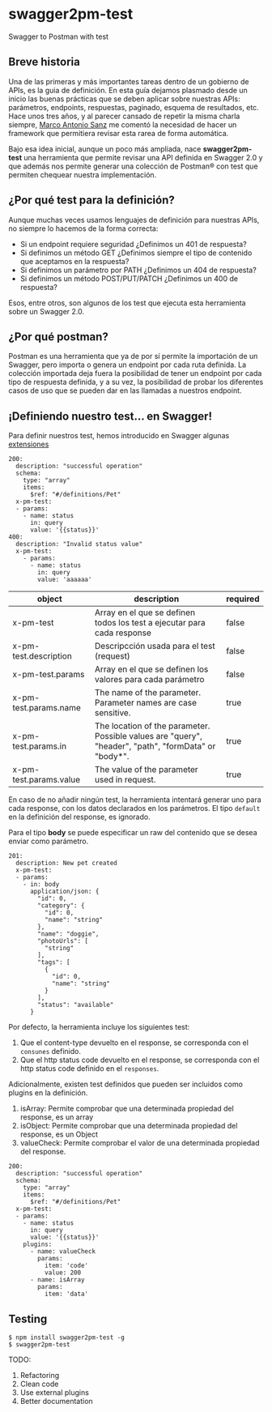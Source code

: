 # swagger2pm-test
Swagger to Postman with test

## Breve historia
Una de las primeras y más importantes tareas dentro de un gobierno de APIs, es la guia de definición. En esta guía dejamos plasmado desde un inicio las buenas prácticas que se deben aplicar sobre nuestras APIs: parámetros, endpoints, respuestas, paginado, esquema de resultados, etc. Hace unos tres años, y al parecer cansado de repetir la misma charla siempre, [Marco Antonio Sanz](https://twitter.com/marantonio82) me comentó la necesidad de hacer un framework que permitiera revisar esta rarea de forma automática.

Bajo esa idea inicial, aunque un poco más ampliada, nace **swagger2pm-test** una herramienta que permite revisar una API definida en Swagger 2.0 y que además nos permite generar una colección de Postman® con test que permiten chequear nuestra implementación.

## ¿Por qué test para la definición?
Aunque muchas veces usamos lenguajes de definición para nuestras APIs, no siempre lo hacemos de la forma correcta:

- Si un endpoint requiere seguridad ¿Definimos un 401 de respuesta?
- Si definimos un método GET ¿Definimos siempre el tipo de contenido que aceptamos en la respuesta?
- Si definimos un parámetro por PATH ¿Definimos un 404 de respuesta?
- Si definimos un método POST/PUT/PATCH ¿Definimos un 400 de respuesta?

Esos, entre otros, son algunos de los test que ejecuta esta herramienta sobre un Swagger 2.0. 

## ¿Por qué postman?
Postman es una herramienta que ya de por sí permite la importación de un Swagger, pero importa o genera un endpoint por cada ruta definida. La colección importada deja fuera la posibilidad de tener un endpoint por cada tipo de respuesta definida, y a su vez, la posibilidad de probar los diferentes casos de uso que se pueden dar en las llamadas a nuestros endpoint.

## ¡Definiendo nuestro test... en Swagger!
Para definir nuestros test, hemos introducido en Swagger algunas [extensiones](https://github.com/OAI/OpenAPI-Specification/blob/master/versions/2.0.md#vendorExtensions)

```
200:
  description: "successful operation"
  schema:
    type: "array"
    items:
      $ref: "#/definitions/Pet"
  x-pm-test:
  - params:
    - name: status
      in: query
      value: '{{status}}' 
400:
  description: "Invalid status value"
  x-pm-test:
    - params:
      - name: status
        in: query
        value: 'aaaaaa'      
```


| object | description | required |
| ------ | ----------- | -------- |
| x-pm-test | Array en el que se definen todos los test a ejecutar para cada response | false |
| x-pm-test.description | Descripcción usada para el test (request) | false |
| x-pm-test.params | Array en el que se definen los valores para cada parámetro | false |
| x-pm-test.params.name | The name of the parameter. Parameter names are case sensitive. | true |
| x-pm-test.params.in | The location of the parameter. Possible values are "query", "header", "path", "formData" or "body*". | true |
| x-pm-test.params.value | The value of the parameter used in request. | true |

En caso de no añadir ningún test, la herramienta intentará generar uno para cada response, con los datos declarados en los parámetros. El tipo `default` en la definición del response, es ignorado. 

Para el tipo **body** se puede especificar un raw del contenido que se desea enviar como parámetro.

```
201:
  description: New pet created
  x-pm-test:
  - params:
    - in: body
      application/json: {
        "id": 0,
        "category": {
          "id": 0,
          "name": "string"
        },
        "name": "doggie",
        "photoUrls": [
          "string"
        ],
        "tags": [
          {
            "id": 0,
            "name": "string"
          }
        ],
        "status": "available"
      }    
```

Por defecto, la herramienta incluye los siguientes test:

1. Que el content-type devuelto en el response, se corresponda con el `consunes` definido.
2. Que el http status code devuelto en el response, se corresponda con el http status code definido en el `responses`.

Adicionalmente, existen test definidos que pueden ser incluidos como plugins en la definición.

1. isArray: Permite comprobar que una determinada propiedad del response, es un array
2. isObject: Permite comprobar que una determinada propiedad del response, es un Object
3. valueCheck: Permite comprobar el valor de una determinada propiedad del response.

```
200:
  description: "successful operation"
  schema:
    type: "array"
    items:
      $ref: "#/definitions/Pet"
  x-pm-test:
  - params:
    - name: status
      in: query
      value: '{{status}}'
    plugins:
      - name: valueCheck
        params:
          item: 'code'
          value: 200
      - name: isArray
        params:
          item: 'data'
```

## Testing 
```
$ npm install swagger2pm-test -g 
$ swagger2pm-test
```


TODO:
1. Refactoring
2. Clean code
3. Use external plugins
4. Better documentation


